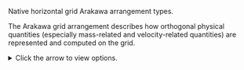 Native horizontal grid Arakawa arrangement types. 

The Arakawa grid arrangement describes how orthogonal physical quantities (especially mass-related and velocity-related quantities) are represented and computed on the grid.

<details>
<summary>Click the arrow to view options.</summary>

  - arakawa_A
  - arakawa_B
  - arakawa_C
  - arakawa_D
  - arakawa_E

</details>
